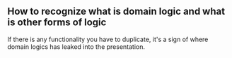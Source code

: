 
## How to recognize what is domain logic and what is other forms of logic

If there is any functionality you have to duplicate, it's a sign of where domain logics
has leaked into the presentation.

